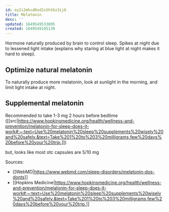 ```yaml
---
id: ey2i2mhcd0xd2s5ht6z3ij6
title: Melatonin
desc: ''
updated: 1649549533095
created: 1649549105130
---
```

Hormone naturally produced by brain to control sleep. Spikes at night due to lessened light intake (explains why staring at blue light at night makes it hard to sleep).

## Optimize natural melatonin

To naturally produce more melatonin, look at sunlight in the morning, and limit light intake at night.

## Supplemental melatonin
Recommended to take 1-3 mg 2 hours before bedtime ([[src|https://www.hopkinsmedicine.org/health/wellness-and-prevention/melatonin-for-sleep-does-it-work#:~:text=Use%20melatonin%20sleep%20supplements%20wisely%20and%20safely.&text=Take%201%20to%203%20milligrams,few%20days%20before%20your%20trip.]])

but, looks like most otc capsules are 5/10 mg

Sources:
* [[WebMD|https://www.webmd.com/sleep-disorders/melatonin-dos-donts]]
* [[Hopkins Medicine|https://www.hopkinsmedicine.org/health/wellness-and-prevention/melatonin-for-sleep-does-it-work#:~:text=Use%20melatonin%20sleep%20supplements%20wisely%20and%20safely.&text=Take%201%20to%203%20milligrams,few%20days%20before%20your%20trip.]]